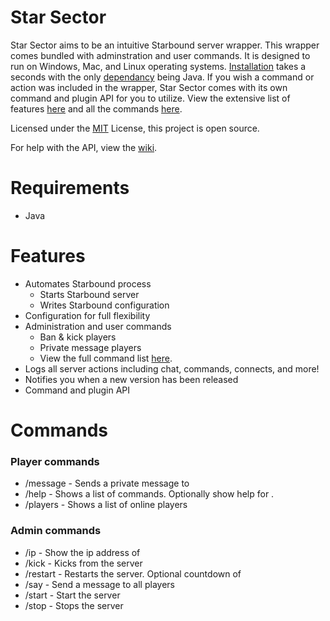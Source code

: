 # Star Sector
Star Sector aims to be an intuitive Starbound server wrapper. This wrapper comes bundled with adminstration and user commands. It is designed to run on Windows, Mac, and Linux operating systems. [Installation](#installation) takes a seconds with the only [dependancy](#requirements) being Java. If you wish a command or action was included in the wrapper, Star Sector comes with its own command and plugin API for you to utilize. View the extensive list of features [here](#features) and all the commands [here](#commands).

Licensed under the [MIT](https://github.com/RyanPrintup/Star-Sector/blob/master/LICENSE.md) License, this project is open source.

For help with the API, view the [wiki](#).

# Requirements
- Java

# Features
- Automates Starbound process
	- Starts Starbound server
	- Writes Starbound configuration
- Configuration for full flexibility
- Administration and user commands
	- Ban & kick players
	- Private message players
	- View the full command list [here](#commands).
- Logs all server actions including chat, commands, connects, and more!
- Notifies you when a new version has been released
- Command and plugin API

# Commands
### Player commands
- /message <player> <message> - Sends a private message to <player>
- /help <command> - Shows a list of commands. Optionally show help for <command>.
- /players - Shows a list of online players

### Admin commands
- /ip <player> - Show the ip address of <player>
- /kick <player> - Kicks <player> from the server
- /restart <seconds> - Restarts the server. Optional countdown of <seconds>
- /say <message> - Send a message to all players
- /start - Start the server
- /stop - Stops the server